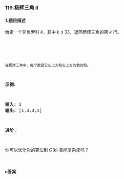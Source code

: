 ### 119.杨辉三角 II

#### 1.题目描述

<p>给定一个非负索引&nbsp;<em>k</em>，其中 <em>k</em>&nbsp;&le;&nbsp;33，返回杨辉三角的第 <em>k </em>行。</p><br/><p><img alt="" src="https://upload.wikimedia.org/wikipedia/commons/0/0d/PascalTriangleAnimated2.gif"></p><br/><p><small>在杨辉三角中，每个数是它左上方和右上方的数的和。</small></p><br/><p><strong>示例:</strong></p><br/><pre><strong>输入:</strong> 3<br/><strong>输出:</strong> [1,3,3,1]<br/></pre><br/><p><strong>进阶：</strong></p><br/><p>你可以优化你的算法到 <em>O</em>(<em>k</em>) 空间复杂度吗？</p><br/>

#### c答案

```c

